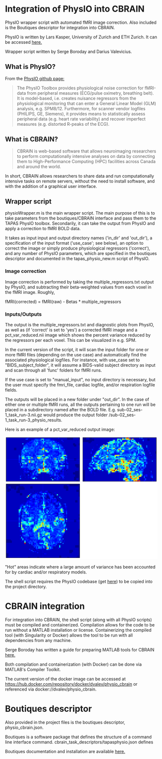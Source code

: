 # Integration of PhysIO into CBRAIN

PhysIO wrapper script with automated fMRI image correction. Also included is the Boutiques descriptor for integration into CBRAIN.

PhysIO is written by Lars Kasper, University of Zurich and ETH Zurich. It can be accessed [here.](https://github.com/translationalneuromodeling/tapas)

Wrapper script written by Serge Boroday and Darius Valevicius.

## What is PhysIO?

From the [PhysIO github page:](https://github.com/translationalneuromodeling/tapas/blob/master/PhysIO/README.md)

> The PhysIO Toolbox provides physiological noise correction for fMRI-data from peripheral measures (ECG/pulse oximetry, breathing belt). It is model-based, i.e. creates nuisance regressors from the physiological monitoring that can enter a General Linear Model (GLM) analysis, e.g. SPM8/12. Furthermore, for scanner vendor logfiles (PHILIPS, GE, Siemens), it provides means to statistically assess peripheral data (e.g. heart rate variability) and recover imperfect measures (e.g. distorted R-peaks of the ECG).

## What is CBRAIN?

> CBRAIN is web-based software that allows neuroimaging researchers to perform computationally intensive analyses on data by connecting them to High-Performance Computing (HPC) facilities across Canada and around the world.

In short, CBRAIN allows researchers to share data and run computationally intensive tasks on remote servers, without the need to install software, and with the addition of a graphical user interface.

## Wrapper script

physioWrapper.m is the main wrapper script. The main purpose of this is to take parameters from the boutiques/CBRAIN interface and pass them to the TAPAS PhysIO toolbox. Secondarily, it can take the output from PhysIO and apply a correction to fMRI BOLD data.

It takes as input input and output directory names ('in_dir' and 'out_dir'), a specification of the input format ('use_case'; see below), an option to correct the image or simply produce physiological regressors ('correct'), and any number of PhysIO parameters, which are specified in the boutiques descriptor and documented in the tapas_physio_new.m script of PhysIO.

### Image correction

Image correction is performed by taking the multiple_regressors.txt output by PhysIO, and subtracting their beta-weighted values from each voxel in the fMRI image. Roughly,

fMRI(corrected) = fMRI(raw) - Betas * multiple_regressors

### Inputs/Outputs

The output is the multiple_regressors.txt and diagnostic plots from PhysIO, as well as (if 'correct' is set to 'yes') a corrected fMRI image and a pct_var_reduced.nii image which shows the percent variance reduced by the regressors per each voxel. This can be visualized in e.g. SPM.

In the current version of the script, it will scan the input folder for one or more fMRI files (depending on the use case) and automatically find the associated physiological logfiles. For instance, with use_case set to "BIDS_subject_folder", it will assume a BIDS-valid subject directory as input and scan through all 'func' folders for fMRI runs.

If the use case is set to "manual_input", no input directory is necessary, but the user must specify the fmri_file, cardiac logfile, and/or respiration logfile fields.

The outputs will be placed in a new folder under "out_dir". In the case of either one or multiple fMRI runs, all the outputs pertaining to one run will be placed in a subdirectory named after the BOLD file. E.g. sub-02_ses-1_task_run-3.nii.gz would produce the output folder /sub-02_ses-1_task_run-3_physio_results.

Here is an example of a pct_var_reduced output image:

![for example...](figures/var_reduced_example.png)

"Hot" areas indicate where a large amount of variance has been accounted for by cardiac and/or respiratory models.

The shell script requires the PhysIO codebase (get [here](https://github.com/translationalneuromodeling/tapas)) to be copied into the project directory.

# CBRAIN integration
For integration into CBRAIN, the shell script (along with all PhysIO scripts) must be compiled and containerized. Compilation allows for the code to be run without a MATLAB installation or license. Containerizing the compiled tool (with Singularity or Docker) allows the tool to be run with all dependencies from any machine.

Serge Boroday has written a guide for preparing MATLAB tools for CBRAIN [here.](matlab_to_cbrain.md)

Both compilation and containerization (with Docker) can be done via MATLAB's Compiler Toolkit.

The current version of the docker image can be accessed at https://hub.docker.com/repository/docker/dvalev/physio_cbrain or referenced via docker://dvalev/physio_cbrain.

# Boutiques descriptor

Also provided in the project files is the boutiques descriptor, physio_cbrain.json.

Boutiques is a software package that defines the structure of a command line interface command. cbrain_task_descriptors/tapasphysio.json defines 

Boutiques documentation and installation are available [here.](https://github.com/boutiques/boutiques)
